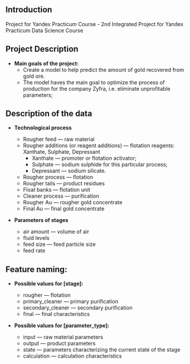 ## Introduction 
Project for Yandex Practicum Course - 2nd Integrated Project for Yandex Practicum Data Science Course
    
## Project Description 


+ **Main goals of the project:**
    + Create a model to help predict the amount of gold recovered from gold ore.
    + The model haves the main goal to optimize the process of production for the company Zyfra, i.e. eliminate unprofitable parameters;


## Description of the data

+ **Technological process**

    + Rougher feed — raw material
    + Rougher additions (or reagent additions) — flotation reagents: Xanthate, Sulphate, Depressant
        + Xanthate — promoter or flotation activator;
        + Sulphate — sodium sulphide for this particular process;
        + Depressant — sodium silicate.
    + Rougher process — flotation
    + Rougher tails — product residues
    + Float banks — flotation unit
    + Cleaner process — purification
    + Rougher Au — rougher gold concentrate
    + Final Au — final gold concentrate

+ **Parameters of stages**

    + air amount — volume of air
    + fluid levels
    + feed size — feed particle size
    + feed rate

## Feature naming: 
    
+ **Possible values for [stage]:**

    + rougher — flotation
    + primary_cleaner — primary purification
    + secondary_cleaner — secondary purification
    + final — final characteristics

+ **Possible values for [parameter_type]:**

    + input — raw material parameters
    + output — product parameters
    + state — parameters characterizing the current state of the stage
    + calculation — calculation characteristics
